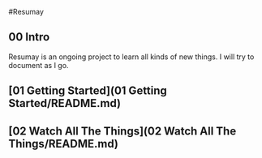 #Resumay

## 00 Intro

Resumay is an ongoing project to learn all kinds of new things.
I will try to document as I go.

## [01 Getting Started](01 Getting Started/README.md)
## [02 Watch All The Things](02 Watch All The Things/README.md)
